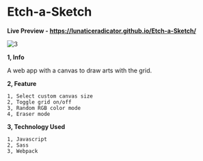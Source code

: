 # Etch-a-Sketch

**Live Preview - https://lunaticeradicator.github.io/Etch-a-Sketch/**

![3](https://github.com/LunaticEradicator/Etch-a-Sketch/assets/107615206/9d245571-5750-48ba-a60b-fc54fefee3b8)

**1, Info**

A web app with a canvas to draw arts with the grid.

**2, Feature**

    1, Select custom canvas size
    2, Toggle grid on/off
    3, Random RGB color mode
    4, Eraser mode

**3, Technology Used**

    1, Javascript
    2, Sass
    3, Webpack

    


